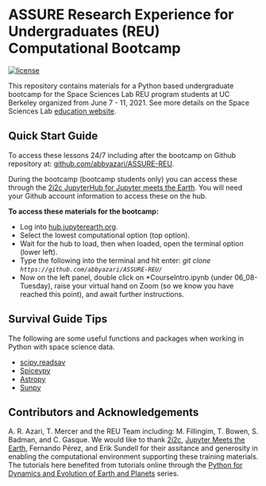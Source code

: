 # ASSURE Research Experience for Undergraduates (REU) Computational Bootcamp 

[![license](https://img.shields.io/badge/license-CC%20BY%204.0-blueviolet.svg)](/LICENSE)

This repository contains materials for a Python based undergraduate bootcamp for the Space Sciences Lab REU program students at UC Berkeley organized from June 7 - 11, 2021. See more details on the Space Sciences Lab [education website](https://multiverse.ssl.berkeley.edu/ASSURE).

## Quick Start Guide

To access these lessons 24/7 including after the bootcamp on Github repository at: [github.com/abbyazari/ASSURE-REU](https://github.com/abbyazari/ASSURE-REU). 

During the bootcamp (bootcamp students only) you can access these through the [2i2c JupyterHub for Jupyter meets the Earth](https://hub.jupytearth.org/). You will need your Github account information to access these on the hub. 

**To access these materials for the bootcamp:**
- Log into [hub.jupyterearth.org](https://hub.jupytearth.org/).
- Select the lowest computational option (top option).
- Wait for the hub to load, then when loaded, open the terminal option (lower left).
- Type the following into the terminal and hit enter: *git clone `https://github.com/abbyazari/ASSURE-REU/`*
- Now on the left panel, double click on *CourseIntro.ipynb (under 06_08-Tuesday), raise your virtual hand on Zoom (so we know you have reached this point), and await further instructions. 

## Survival Guide Tips

The following are some useful functions and packages when working in Python with space science data.
- [scipy.readsav](https://docs.scipy.org/doc/scipy/reference/generated/scipy.io.readsav.html)
- [Spiceypy](https://spiceypy.readthedocs.io/en/main/)
- [Astropy](https://www.astropy.org/)
- [Sunpy](https://sunpy.org/)


## Contributors and Acknowledgements

A. R. Azari, T. Mercer and the REU Team including: M. Fillingim, T. Bowen, S. Badman, and C. Gasque. We would like to thank [2i2c](https://2i2c.org/), [Jupyter Meets the Earth](https://blog.jupyter.org/jupyter-meets-the-earth-1b0eb33c83f), Fernando Pérez, and Erik Sundell for their assitance and generosity in enabling the computational environment supporting these training materials. The tutorials here benefited from tutorials online through the [Python for Dynamics and Evolution of Earth and Planets](https://nordicesmhub.github.io/deep_python/) series.
